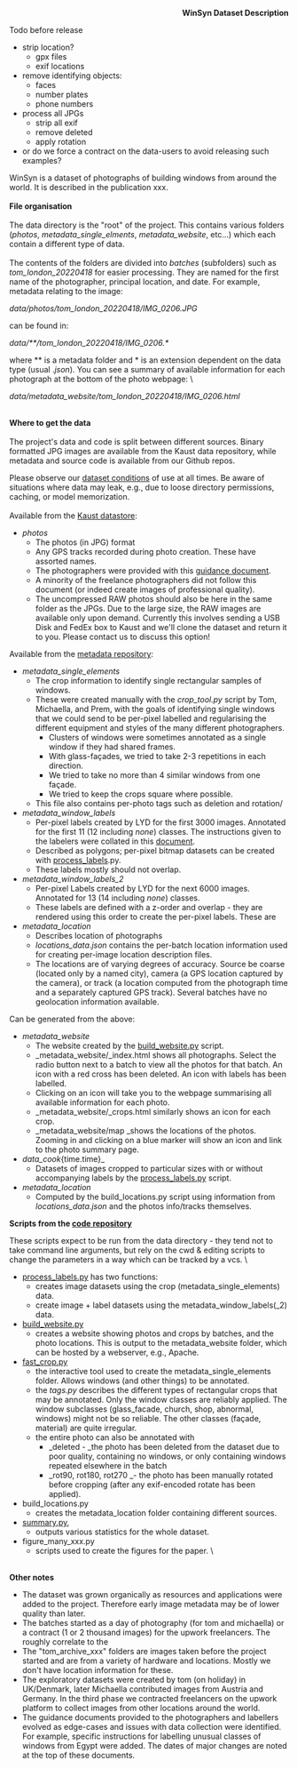 <!-- Output copied to clipboard! -->

<!-- Yay, no errors, warnings, or alerts! -->

<p style="text-align: right">
<strong>WinSyn Dataset Description</strong></p>


Todo before release



* strip location?
    * gpx files
    * exif locations
* remove identifying objects:
    * faces
    * number plates
    * phone numbers
* process all JPGs
    * strip all exif
    * remove deleted
    * apply rotation
* or do we force a contract on the data-users to avoid releasing such examples?

WinSyn is a dataset of photographs of building windows from around the world. It is described in the publication xxx. \
 \
**File organisation** \
 \
The data directory is the "root" of the project. This contains various folders (_photos_, _metadata_single_elments_, _metadata_website_, etc…) which each contain a different type of data.  \
 \
The contents of the folders are divided into _batches_ (subfolders) such as _tom_london_20220418_ for easier processing. They are named for the first name of the photographer, principal location, and date. For example, metadata relating to the image:

 _data/photos/tom_london_20220418/IMG_0206.JPG_ 

can be found in:

_data/**/tom_london_20220418/IMG_0206.*_

where ** is a metadata folder and * is an extension dependent on the data type (usual ._json_). You can see a summary of available information for each photograph at the bottom of the photo webpage: \


_data/metadata_website/tom_london_20220418/IMG_0206.html_

 \
**Where to get the data** \
 \
The project's data and code is split between different sources. Binary formatted JPG images are available from the Kaust data repository, while metadata and source code is available from our Github repos. 

Please observe our [dataset conditions](http://todo.com) of use at all times. Be aware of situations where data may leak, e.g., due to loose directory permissions, caching, or model memorization. \
 \
Available from the [Kaust datastore](https://repository.kaust.edu.sa/):



* _photos_
    * The photos (in JPG) format
    * Any GPS tracks recorded during photo creation. These have assorted names. 
    * The photographers were provided with this [guidance document](https://docs.google.com/document/d/1_wCHtkXmdSMRhZUC7USt_LlgJ8gygK6s6dNCVQnCpM8/edit). 
    * A minority of the freelance photographers did not follow this document (or indeed create images of professional quality).
    * The uncompressed RAW photos should also be here in the same folder as the JPGs. Due to the large size, the RAW images are available only upon demand. Currently this involves sending a USB Disk and FedEx box to Kaust and we'll clone the dataset and return it to you. Please contact us to discuss this option!

Available from the [metadata repository](https://github.com/twak/winsyn_metadata):



* _metadata_single_elements_
    * The crop information to identify single rectangular samples of windows.
    * These were created manually with the _crop_tool.py_ script by Tom, Michaella, and Prem, with the goals of identifying single windows that we could send to be per-pixel labelled and regularising the different equipment and styles of the many different photographers.
        * Clusters of windows were sometimes annotated as a single window if they had shared frames.
        * With glass-façades, we tried to take 2-3 repetitions in each direction.
        * We tried to take no more than 4 similar windows from one façade.
        * We tried to keep the crops square where possible.
    * This file also contains per-photo tags such as deletion and rotation/
* _metadata_window_labels_
    * Per-pixel labels created by LYD for the first 3000 images. Annotated for the first 11 (12 including _none_) classes. The instructions given to the labelers were collated in this [document](https://docs.google.com/document/d/1IXjsb6ZTtXJi8b5uPmS9S6IpxSV1OTaU4FDAbcrAxiw/edit).
    * Described as polygons; per-pixel bitmap datasets can be created with [process_labels](https://github.com/twak/fast_crop/blob/master/process_labels.py).py.
    * These labels mostly should not overlap.
* _metadata_window_labels_2_
    * Per-pixel Labels created by LYD for the next 6000 images. Annotated for 13 (14 including _none_) classes. 
    * These labels are defined with a z-order and overlap - they are rendered using this order to create the per-pixel labels. These are 
* _metadata_location_
    * Describes location of photographs
    * _locations_data.json_ contains the per-batch location information used for creating per-image location description files.
    * The locations are of varying degrees of accuracy. Source be coarse (located only by a named city), camera (a GPS location captured by the camera), or track (a location computed from the photograph time and a separately captured GPS track). Several batches have no geolocation information available.

Can be generated from the above:



* _metadata_website_
    * The website created by the [build_website.py](https://github.com/twak/fast_crop/blob/master/build_website.py) script.
    * _metadata_website/_index.html shows all photographs. Select the radio button next to a batch to view all the photos for that batch. An icon with a red cross has been deleted. An icon with labels has been labelled.
    * Clicking on an icon will take you to the webpage summarising all available information for each photo.
    * _metadata_website/_crops.html similarly shows an icon for each crop.
    * _metadata_website/map _shows the locations of the photos. Zooming in and clicking on a blue marker will show an icon and link to the photo summary page.
* _data_cook_{time.time}_
    * Datasets of images cropped to particular sizes with or without accompanying labels by the [process_labels.py](https://github.com/twak/fast_crop/blob/master/process_labels.py) script.
* _metadata_location_
    * Computed by the build_locations.py script using information from _locations_data.json_ and the photos info/tracks themselves.

**Scripts from the [code repository](https://github.com/twak/fast_crop/blob/master/build_website.py)**

These scripts expect to be run from the data directory - they tend not to take command line arguments, but rely on the cwd & editing scripts to change the parameters in a way which can be tracked by a vcs. \




* [process_labels.py](https://github.com/twak/fast_crop/blob/master/process_labels.py) has two functions:
    * creates image datasets using the crop (metadata_single_elements) data.
    * create image + label datasets using the metadata_window_labels(_2) data.
* [build_website.py](https://github.com/twak/fast_crop/blob/master/build_website.py)
    * creates a website showing photos and crops by batches, and the photo locations. This is output to the metadata_website folder, which can be hosted by a webserver, e.g., Apache.
* [fast_crop.py](https://github.com/twak/fast_crop/blob/master/crop_tool.py)
    * the interactive tool used to create the metadata_single_elements folder. Allows windows (and other things) to be annotated.
    * the _tags.py_ describes the different types of rectangular crops that may be annotated. Only the window classes are reliably applied. The window subclasses  (glass_facade, church, shop, abnormal, windows) might not be so reliable. The other classes (façade, material) are quite irregular.
    * the entire photo can also be annotated with 
        * _deleted - _the photo has been deleted from the dataset due to poor quality, containing no windows, or only containing windows repeated elsewhere in the batch
        * _rot90, rot180, rot270 _- the photo has been manually rotated before cropping (after any exif-encoded rotate has been applied).
* build_locations.py
    * creates the metadata_location folder containing different sources.
* [summary.py](https://github.com/twak/fast_crop/blob/master/summary.py), 
    * outputs various statistics for the whole dataset.
* figure_many_xxx.py
    * scripts used to create the figures for the paper. \


 \
**Other notes**



* The dataset was grown organically as resources and applications were added to the project. Therefore early image metadata may be of lower quality than later. 
* The batches started as a day of photography (for tom and michaella) or a contract (1 or 2 thousand images) for the upwork freelancers. The roughly correlate to the 
* The "tom_archive_xxx" folders are images taken before the project started and are from a variety of hardware and locations. Mostly we don't have location information for these.
* The exploratory datasets were created by tom (on holiday) in UK/Denmark, later Michaella contributed images from Austria and Germany. In the third phase we contracted freelancers on the upwork platform to collect images from other locations around the world.
* The guidance documents provided to the photographers and labellers evolved as edge-cases and issues with data collection were identified. For example, specific instructions for labelling unusual  classes of windows from Egypt were added. The dates of major changes are noted at the top of these documents.
